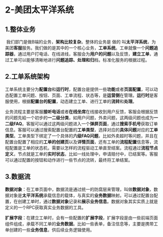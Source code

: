# 2-美团太平洋系统

## 1.整体业务

​      我们部门是做B端的业务，**架构比较复杂**。整体的业务是 做的 叫**太平洋系统**，为美团**客服**服务。我们做的是其中的一个核心业务，**工单系统**。工单就像一个**问题追踪器**，通过用户打电话、在线进线，客服会为**用户的问题**以及反馈，**建立工单**，通过工单可以能够清晰地进行**问题追踪、处理和归**档，标准化服务的根据过程。



## 2.工单系统架构

​	工单系统主要分为**配置台**和**运行时**，配置台是提供一些**功能**或者**页面配置**，可以动态配置工单问题、按钮、页面、工单流程、状态等，是**运营侧**在管理。**运行时**是客服使用，根据**配置台的配置**，动态建立工单、进行工单的**流转**和**处理**。

​	 业务流程主要是客服**接听电话**或者**在线坐席**在线接收到用户反馈，客服会根据反馈的问题先給一个初步的**一二级分类**，如用户问题，外卖问题，这两级问题也成为**一二级FAQ**。客服可以通过这两级问题进入一个**弹屏页面**，通过**搜索手机号**获取订单信息。客服可以通过搜索配置台配置的**工单类型**，选择对应的**具体问题**对应的**工单类型**。工单类型下绑定了一个具体的**六级FAQ问题**，比如外卖超时等问题，并且在配置台配置了相应的**工单的创建页**以及**详情页面**，还有工单的**流程配置**信息等，流程配置是工单的状态机，需要以怎样的流程驱动工单直至结案。流程通过**流程节点定义**，节点就是工单的**实时状态**，比如一线处理中，申请赔付中，已结案等。客服可以通过配置的按钮和动作进行一些节点的流转，最终将工单结案。

## 3.数据流

​		**数据对象**：在工单页面中，数据流是通过统一的防腐层来管理，叫做**数据对象**，数据对象是**太平洋系统**承载信息的载体，与真实的**业务数据**映射。可以通过配置台配置，在创建工单时，通过**数据对象**记录和**展示业务信息**。数据对象其实实质上就是定义的一个RPC获取真实业务数据的工具。

​		**扩展字段**：在建立工单时，会有一些配置的**扩展字段**，扩展字段是由一些前端页面组件组成，承载不同工单的**业务数据**。比如一些表单，备注信息等，主要是携带工单创建的一些**业务信息**，供后续业务逻辑使用。

